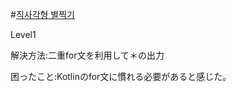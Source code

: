 #[직사각형 별찍기](https://programmers.co.kr/learn/courses/30/lessons/12969)

Level1

解決方法:二重for文を利用して＊の出力

困ったこと:Kotlinのfor文に慣れる必要があると感じた。